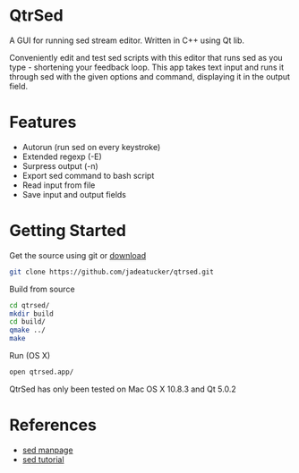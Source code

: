 QtrSed
======

A GUI for running sed stream editor.  Written in C++ using Qt lib.

Conveniently edit and test sed scripts with this editor that runs sed as
you type - shortening your feedback loop. This app takes text input and 
runs it through sed with the given options and command, displaying it in the output field.

Features
======
- Autorun (run sed on every keystroke)
- Extended regexp (-E)
- Surpress output (-n)
- Export sed command to bash script
- Read input from file
- Save input and output fields


Getting Started
======
Get the source using git or [download](https://github.com/jadeatucker/qtrsed/archive/master.zip)
```bash
git clone https://github.com/jadeatucker/qtrsed.git
```

Build from source
```bash
cd qtrsed/
mkdir build
cd build/
qmake ../
make
```

Run (OS X)
```bash
open qtrsed.app/
```

QtrSed has only been tested on Mac OS X 10.8.3 and Qt 5.0.2


References
======
- [sed manpage](http://unixhelp.ed.ac.uk/CGI/man-cgi?sed)
- [sed tutorial](http://www.grymoire.com/Unix/Sed.html)

